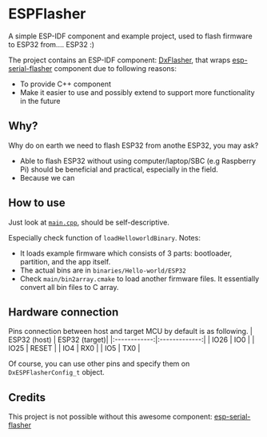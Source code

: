 # ESPFlasher
A simple ESP-IDF component and example project, used to flash firmware to ESP32 from.... ESP32 :)

The project contains an ESP-IDF component: [DxFlasher](https://github.com/andriyadi/ESPFlasher/tree/main/components/DxFlasher), that wraps [esp-serial-flasher](https://github.com/espressif/esp-serial-flasher) component due to following reasons:
* To provide C++ component
* Make it easier to use and possibly extend to support more functionality in the future

## Why?
Why do on earth we need to flash ESP32 from anothe ESP32, you may ask?
* Able to flash ESP32 without using computer/laptop/SBC (e.g Raspberry Pi) should be beneficial and practical, especially in the field.
* Because we can

## How to use
Just look at [`main.cpp`](https://github.com/andriyadi/ESPFlasher/blob/main/main/main.cpp), should be self-descriptive.

Especially check function of `loadHelloworldBinary`. Notes:
* It loads example firmware which consists of 3 parts: bootloader, partition, and the app itself.
* The actual bins are in `binaries/Hello-world/ESP32`
* Check `main/bin2array.cmake` to load another firmware files. It essentially convert all bin files to C array.

## Hardware connection
Pins connection between host and target MCU by default is as following. 
| ESP32 (host) | ESP32 (target)|
|:------------:|:-------------:|
|    IO26      |      IO0      |
|    IO25      |     RESET     |
|    IO4       |      RX0      |
|    IO5       |      TX0      |

Of course, you can use other pins and specify them on `DxESPFlasherConfig_t` object.

## Credits
This project is not possible without this awesome component: [esp-serial-flasher](https://github.com/espressif/esp-serial-flasher)